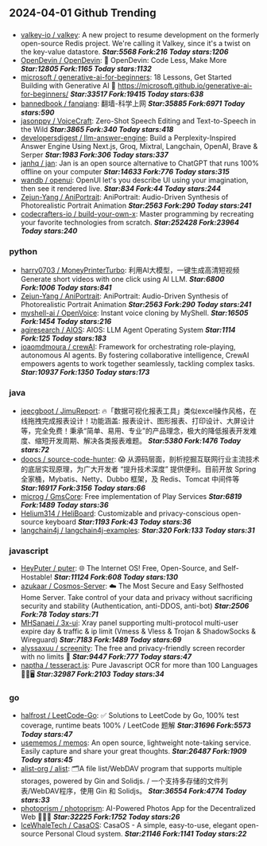 ## 2024-04-01 Github Trending

### 
* [valkey-io / valkey](https://github.com/valkey-io/valkey): A new project to resume development on the formerly open-source Redis project. We're calling it Valkey, since it's a twist on the key-value datastore. ***Star:5568 Fork:216 Today stars:1206***
* [OpenDevin / OpenDevin](https://github.com/OpenDevin/OpenDevin): 🐚 OpenDevin: Code Less, Make More ***Star:12805 Fork:1165 Today stars:1132***
* [microsoft / generative-ai-for-beginners](https://github.com/microsoft/generative-ai-for-beginners): 18 Lessons, Get Started Building with Generative AI 🔗 https://microsoft.github.io/generative-ai-for-beginners/ ***Star:33517 Fork:19415 Today stars:638***
* [bannedbook / fanqiang](https://github.com/bannedbook/fanqiang): 翻墙-科学上网 ***Star:35885 Fork:6971 Today stars:590***
* [jasonppy / VoiceCraft](https://github.com/jasonppy/VoiceCraft): Zero-Shot Speech Editing and Text-to-Speech in the Wild ***Star:3865 Fork:340 Today stars:418***
* [developersdigest / llm-answer-engine](https://github.com/developersdigest/llm-answer-engine): Build a Perplexity-Inspired Answer Engine Using Next.js, Groq, Mixtral, Langchain, OpenAI, Brave & Serper ***Star:1983 Fork:306 Today stars:337***
* [janhq / jan](https://github.com/janhq/jan): Jan is an open source alternative to ChatGPT that runs 100% offline on your computer ***Star:14633 Fork:776 Today stars:315***
* [wandb / openui](https://github.com/wandb/openui): OpenUI let's you describe UI using your imagination, then see it rendered live. ***Star:834 Fork:44 Today stars:244***
* [Zejun-Yang / AniPortrait](https://github.com/Zejun-Yang/AniPortrait): AniPortrait: Audio-Driven Synthesis of Photorealistic Portrait Animation ***Star:2563 Fork:290 Today stars:241***
* [codecrafters-io / build-your-own-x](https://github.com/codecrafters-io/build-your-own-x): Master programming by recreating your favorite technologies from scratch. ***Star:252428 Fork:23964 Today stars:240***

### python
* [harry0703 / MoneyPrinterTurbo](https://github.com/harry0703/MoneyPrinterTurbo): 利用AI大模型，一键生成高清短视频 Generate short videos with one click using AI LLM. ***Star:6800 Fork:1006 Today stars:841***
* [Zejun-Yang / AniPortrait](https://github.com/Zejun-Yang/AniPortrait): AniPortrait: Audio-Driven Synthesis of Photorealistic Portrait Animation ***Star:2563 Fork:290 Today stars:241***
* [myshell-ai / OpenVoice](https://github.com/myshell-ai/OpenVoice): Instant voice cloning by MyShell. ***Star:16505 Fork:1454 Today stars:216***
* [agiresearch / AIOS](https://github.com/agiresearch/AIOS): AIOS: LLM Agent Operating System ***Star:1114 Fork:125 Today stars:183***
* [joaomdmoura / crewAI](https://github.com/joaomdmoura/crewAI): Framework for orchestrating role-playing, autonomous AI agents. By fostering collaborative intelligence, CrewAI empowers agents to work together seamlessly, tackling complex tasks. ***Star:10937 Fork:1350 Today stars:173***

### java
* [jeecgboot / JimuReport](https://github.com/jeecgboot/JimuReport): 🔥「数据可视化报表工具」类似excel操作风格，在线拖拽完成报表设计！功能涵盖: 报表设计、图形报表、打印设计、大屏设计等，完全免费！秉承“简单、易用、专业”的产品理念，极大的降低报表开发难度、缩短开发周期、解决各类报表难题。 ***Star:5380 Fork:1476 Today stars:72***
* [doocs / source-code-hunter](https://github.com/doocs/source-code-hunter): 😱 从源码层面，剖析挖掘互联网行业主流技术的底层实现原理，为广大开发者 “提升技术深度” 提供便利。目前开放 Spring 全家桶，Mybatis、Netty、Dubbo 框架，及 Redis、Tomcat 中间件等 ***Star:16917 Fork:3156 Today stars:66***
* [microg / GmsCore](https://github.com/microg/GmsCore): Free implementation of Play Services ***Star:6819 Fork:1489 Today stars:36***
* [Helium314 / HeliBoard](https://github.com/Helium314/HeliBoard): Customizable and privacy-conscious open-source keyboard ***Star:1193 Fork:43 Today stars:36***
* [langchain4j / langchain4j-examples](https://github.com/langchain4j/langchain4j-examples):  ***Star:320 Fork:133 Today stars:31***

### javascript
* [HeyPuter / puter](https://github.com/HeyPuter/puter): 🌐 The Internet OS! Free, Open-Source, and Self-Hostable! ***Star:11124 Fork:608 Today stars:130***
* [azukaar / Cosmos-Server](https://github.com/azukaar/Cosmos-Server): ☁️ The Most Secure and Easy Selfhosted Home Server. Take control of your data and privacy without sacrificing security and stability (Authentication, anti-DDOS, anti-bot) ***Star:2506 Fork:78 Today stars:71***
* [MHSanaei / 3x-ui](https://github.com/MHSanaei/3x-ui): Xray panel supporting multi-protocol multi-user expire day & traffic & ip limit (Vmess & Vless & Trojan & ShadowSocks & Wireguard) ***Star:7183 Fork:1489 Today stars:69***
* [alyssaxuu / screenity](https://github.com/alyssaxuu/screenity): The free and privacy-friendly screen recorder with no limits 🎥 ***Star:9447 Fork:777 Today stars:47***
* [naptha / tesseract.js](https://github.com/naptha/tesseract.js): Pure Javascript OCR for more than 100 Languages 📖🎉🖥 ***Star:32987 Fork:2103 Today stars:34***

### go
* [halfrost / LeetCode-Go](https://github.com/halfrost/LeetCode-Go): ✅ Solutions to LeetCode by Go, 100% test coverage, runtime beats 100% / LeetCode 题解 ***Star:31696 Fork:5573 Today stars:47***
* [usememos / memos](https://github.com/usememos/memos): An open source, lightweight note-taking service. Easily capture and share your great thoughts. ***Star:26487 Fork:1909 Today stars:45***
* [alist-org / alist](https://github.com/alist-org/alist): 🗂️A file list/WebDAV program that supports multiple storages, powered by Gin and Solidjs. / 一个支持多存储的文件列表/WebDAV程序，使用 Gin 和 Solidjs。 ***Star:36554 Fork:4774 Today stars:33***
* [photoprism / photoprism](https://github.com/photoprism/photoprism): AI-Powered Photos App for the Decentralized Web 🌈💎✨ ***Star:32225 Fork:1752 Today stars:26***
* [IceWhaleTech / CasaOS](https://github.com/IceWhaleTech/CasaOS): CasaOS - A simple, easy-to-use, elegant open-source Personal Cloud system. ***Star:21146 Fork:1141 Today stars:22***
